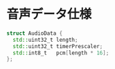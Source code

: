 # 音声データ仕様

```cpp
struct AudioData {
  std::uint32_t length;
  std::uint32_t timerPrescaler;
  std::int8_t   pcm[length * 16];
};
```
